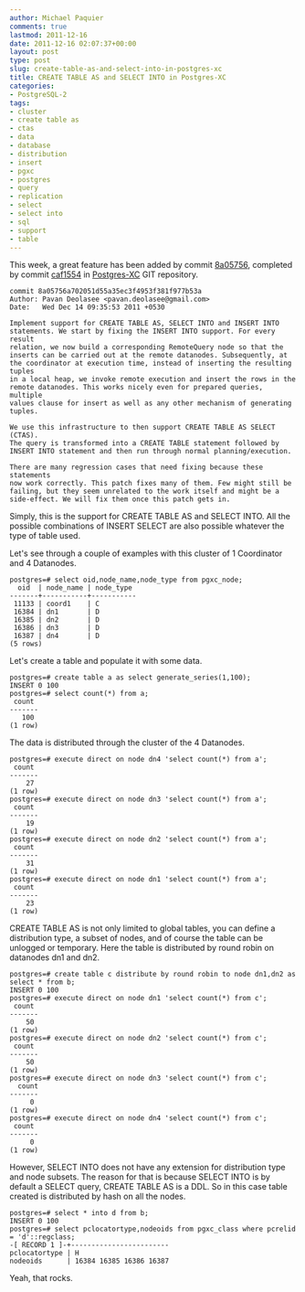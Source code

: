 ```yaml
---
author: Michael Paquier
comments: true
lastmod: 2011-12-16
date: 2011-12-16 02:07:37+00:00
layout: post
type: post
slug: create-table-as-and-select-into-in-postgres-xc
title: CREATE TABLE AS and SELECT INTO in Postgres-XC
categories:
- PostgreSQL-2
tags:
- cluster
- create table as
- ctas
- data
- database
- distribution
- insert
- pgxc
- postgres
- query
- replication
- select
- select into
- sql
- support
- table
---
```


This week, a great feature has been added by commit [8a05756](http://postgres-xc.git.sourceforge.net/git/gitweb.cgi?p=postgres-xc/postgres-xc;a=commit;h=8a05756a702051d55a35ec3f4953f381f977b53a), completed by commit [caf1554](http://postgres-xc.git.sourceforge.net/git/gitweb.cgi?p=postgres-xc/postgres-xc;a=commit;h=caf15543cdadff39db3cae8e076b85d89ed6c8e6) in [Postgres-XC](http://postgres-xc.git.sourceforge.net/git/gitweb-index.cgi) GIT repository.

    commit 8a05756a702051d55a35ec3f4953f381f977b53a
    Author: Pavan Deolasee <pavan.deolasee@gmail.com>
    Date:   Wed Dec 14 09:35:53 2011 +0530

    Implement support for CREATE TABLE AS, SELECT INTO and INSERT INTO
    statements. We start by fixing the INSERT INTO support. For every result
    relation, we now build a corresponding RemoteQuery node so that the
    inserts can be carried out at the remote datanodes. Subsequently, at
    the coordinator at execution time, instead of inserting the resulting tuples
    in a local heap, we invoke remote execution and insert the rows in the
    remote datanodes. This works nicely even for prepared queries, multiple
    values clause for insert as well as any other mechanism of generating
    tuples.

    We use this infrastructure to then support CREATE TABLE AS SELECT (CTAS).
    The query is transformed into a CREATE TABLE statement followed by
    INSERT INTO statement and then run through normal planning/execution.

    There are many regression cases that need fixing because these statements
    now work correctly. This patch fixes many of them. Few might still be
    failing, but they seem unrelated to the work itself and might be a
    side-effect. We will fix them once this patch gets in.

Simply, this is the support for CREATE TABLE AS and SELECT INTO. All the possible combinations of INSERT SELECT are also possible whatever the type of table used.

Let's see through a couple of examples with this cluster of 1 Coordinator and 4 Datanodes.

    postgres=# select oid,node_name,node_type from pgxc_node;
      oid  | node_name | node_type 
    -------+-----------+-----------
     11133 | coord1    | C
     16384 | dn1       | D
     16385 | dn2       | D
     16386 | dn3       | D
     16387 | dn4       | D
    (5 rows)

Let's create a table and populate it with some data.

    postgres=# create table a as select generate_series(1,100);
    INSERT 0 100
    postgres=# select count(*) from a;
     count 
    -------
       100
    (1 row)

The data is distributed through the cluster of the 4 Datanodes.

    postgres=# execute direct on node dn4 'select count(*) from a';
     count 
    -------
        27
    (1 row)
    postgres=# execute direct on node dn3 'select count(*) from a';
     count 
    -------
        19
    (1 row)
    postgres=# execute direct on node dn2 'select count(*) from a';
     count 
    -------
        31
    (1 row)
    postgres=# execute direct on node dn1 'select count(*) from a';
     count 
    -------
        23
    (1 row)

CREATE TABLE AS is not only limited to global tables, you can define a distribution type, a subset of nodes, and of course the table can be unlogged or temporary. Here the table is distributed by round robin on datanodes dn1 and dn2.

    postgres=# create table c distribute by round robin to node dn1,dn2 as select * from b;
    INSERT 0 100
    postgres=# execute direct on node dn1 'select count(*) from c';
     count 
    -------
        50
    (1 row)
    postgres=# execute direct on node dn2 'select count(*) from c';
     count 
    -------
        50
    (1 row)
    postgres=# execute direct on node dn3 'select count(*) from c';
      count 
    -------
         0
    (1 row)
    postgres=# execute direct on node dn4 'select count(*) from c';
     count 
    -------
         0
    (1 row)

However, SELECT INTO does not have any extension for distribution type and node subsets. The reason for that is because SELECT INTO is by default a SELECT query, CREATE TABLE AS is a DDL. So in this case table created is distributed by hash on all the nodes.

    postgres=# select * into d from b;
    INSERT 0 100
    postgres=# select pclocatortype,nodeoids from pgxc_class where pcrelid = 'd'::regclass;
    -[ RECORD 1 ]-+------------------------
    pclocatortype | H
    nodeoids      | 16384 16385 16386 16387

Yeah, that rocks.
